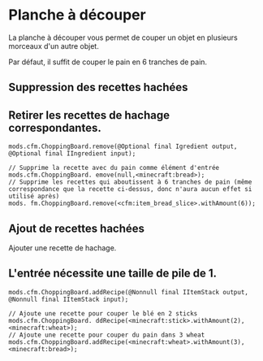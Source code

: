 # Planche à découper

La planche à découper vous permet de couper un objet en plusieurs morceaux d'un autre objet.

Par défaut, il suffit de couper le pain en 6 tranches de pain.

## Suppression des recettes hachées

## Retirer les recettes de hachage correspondantes.

```zenscript
mods.cfm.ChoppingBoard.remove(@Optional final Igredient output, @Optional final IIngredient input);

// Supprime la recette avec du pain comme élément d'entrée
mods.cfm.ChoppingBoard. emove(null,<minecraft:bread>);
// Supprime les recettes qui aboutissent à 6 tranches de pain (même correspondance que la recette ci-dessus, donc n'aura aucun effet si utilisé après)
mods. fm.ChoppingBoard.remove(<cfm:item_bread_slice>.withAmount(6));
```

## Ajout de recettes hachées

Ajouter une recette de hachage.

## L'entrée nécessite une taille de pile de 1.

```zenscript
mods.cfm.ChoppingBoard.addRecipe(@Nonnull final IItemStack output, @Nonnull final IItemStack input);

// Ajoute une recette pour couper le blé en 2 sticks
mods.cfm.ChoppingBoard. ddRecipe(<minecraft:stick>.withAmount(2),<minecraft:wheat>);
// Ajoute une recette pour couper du pain dans 3 wheat
mods.cfm.ChoppingBoard.addRecipe(<minecraft:wheat>.withAmount(3),<minecraft:bread>);
```